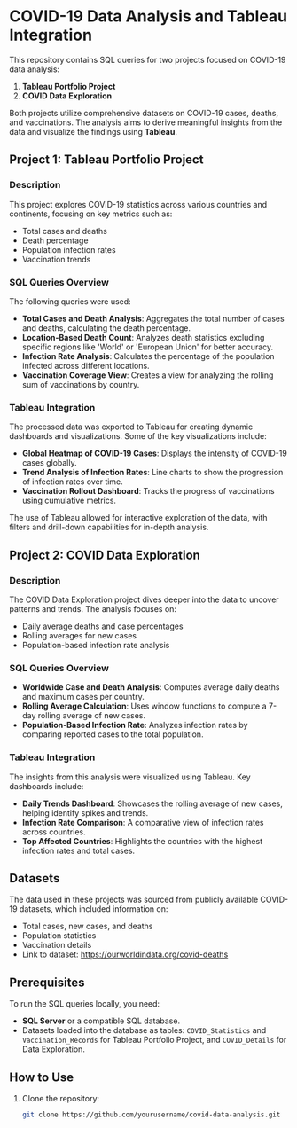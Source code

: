 # COVID-19 Data Analysis and Tableau Integration

This repository contains SQL queries for two projects focused on COVID-19 data analysis:

1. **Tableau Portfolio Project**
2. **COVID Data Exploration**

Both projects utilize comprehensive datasets on COVID-19 cases, deaths, and vaccinations. The analysis aims to derive meaningful insights from the data and visualize the findings using **Tableau**.

## Project 1: Tableau Portfolio Project

### Description
This project explores COVID-19 statistics across various countries and continents, focusing on key metrics such as:
- Total cases and deaths
- Death percentage
- Population infection rates
- Vaccination trends

### SQL Queries Overview
The following queries were used:
- **Total Cases and Death Analysis**: Aggregates the total number of cases and deaths, calculating the death percentage.
- **Location-Based Death Count**: Analyzes death statistics excluding specific regions like 'World' or 'European Union' for better accuracy.
- **Infection Rate Analysis**: Calculates the percentage of the population infected across different locations.
- **Vaccination Coverage View**: Creates a view for analyzing the rolling sum of vaccinations by country.

### Tableau Integration
The processed data was exported to Tableau for creating dynamic dashboards and visualizations. Some of the key visualizations include:
- **Global Heatmap of COVID-19 Cases**: Displays the intensity of COVID-19 cases globally.
- **Trend Analysis of Infection Rates**: Line charts to show the progression of infection rates over time.
- **Vaccination Rollout Dashboard**: Tracks the progress of vaccinations using cumulative metrics.

The use of Tableau allowed for interactive exploration of the data, with filters and drill-down capabilities for in-depth analysis.

## Project 2: COVID Data Exploration

### Description
The COVID Data Exploration project dives deeper into the data to uncover patterns and trends. The analysis focuses on:
- Daily average deaths and case percentages
- Rolling averages for new cases
- Population-based infection rate analysis

### SQL Queries Overview
- **Worldwide Case and Death Analysis**: Computes average daily deaths and maximum cases per country.
- **Rolling Average Calculation**: Uses window functions to compute a 7-day rolling average of new cases.
- **Population-Based Infection Rate**: Analyzes infection rates by comparing reported cases to the total population.

### Tableau Integration
The insights from this analysis were visualized using Tableau. Key dashboards include:
- **Daily Trends Dashboard**: Showcases the rolling average of new cases, helping identify spikes and trends.
- **Infection Rate Comparison**: A comparative view of infection rates across countries.
- **Top Affected Countries**: Highlights the countries with the highest infection rates and total cases.

## Datasets
The data used in these projects was sourced from publicly available COVID-19 datasets, which included information on:
- Total cases, new cases, and deaths
- Population statistics
- Vaccination details
- Link to dataset: https://ourworldindata.org/covid-deaths

## Prerequisites
To run the SQL queries locally, you need:
- **SQL Server** or a compatible SQL database.
- Datasets loaded into the database as tables: `COVID_Statistics` and `Vaccination_Records` for Tableau Portfolio Project, and `COVID_Details` for Data Exploration.

## How to Use
1. Clone the repository:
   ```bash
   git clone https://github.com/yourusername/covid-data-analysis.git
